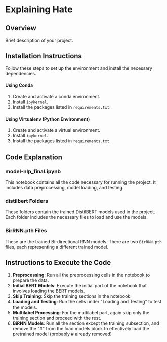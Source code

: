 # Explaining Hate

## Overview

Brief description of your project.

## Installation Instructions

Follow these steps to set up the environment and install the necessary dependencies.

#### Using Conda

1. Create and activate a conda environment.
2. Install `ipykernel`.
3. Install the packages listed in `requirements.txt`.

#### Using Virtualenv (Python Environment)

1. Create and activate a virtual environment.
2. Install `ipykernel`.
3. Install the packages listed in `requirements.txt`.

## Code Explanation

### model-nlp_final.ipynb

This notebook contains all the code necessary for running the project. It includes data preprocessing, model loading, and testing.

### distilbert Folders

These folders contain the trained DistilBERT models used in the project. Each folder includes the necessary files to load and use the models.

### BirRNN.pth Files

These are the trained Bi-directional RNN models. There are two `BirRNN.pth` files, each representing a different trained model.

## Instructions to Execute the Code

1. **Preprocessing**: Run all the preprocessing cells in the notebook to prepare the data.
2. **Initial BERT Models**: Execute the initial part of the notebook that involves loading the BERT models.
3. **Skip Training**: Skip the training sections in the notebook.
4. **Loading and Testing**: Run the cells under "Loading and Testing" to test the models.
5. **Multilabel Processing**: For the multilabel part, again skip only the training section and proceed with the rest.
6. **BiRNN Models**: Run all the section except the training subsection, and remove the "#" from the load models block to effectively load the pretrained model (probably # already removed)
